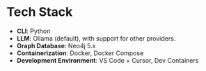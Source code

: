 # Tech Stack

- **CLI**: Python
- **LLM**: Ollama (default), with support for other providers.
- **Graph Database**: Neo4j 5.x
- **Containerization**: Docker, Docker Compose
- **Development Environment**: VS Code + Cursor, Dev Containers